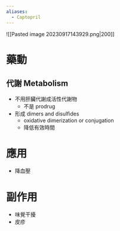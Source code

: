 ```yaml
---
aliases:
  - Captopril
---
```

![[Pasted image 20230917143929.png|200]]
# 藥動
## 代謝 Metabolism
- 不用肝臟代謝成活性代謝物
	- 不是 prodrug
- 形成 dimers and disulfides
	- oxidative dimerization or conjugation
	- 降低有效時間
# 應用
- 降血壓
# 副作用
- 味覺干擾
- 皮疹


